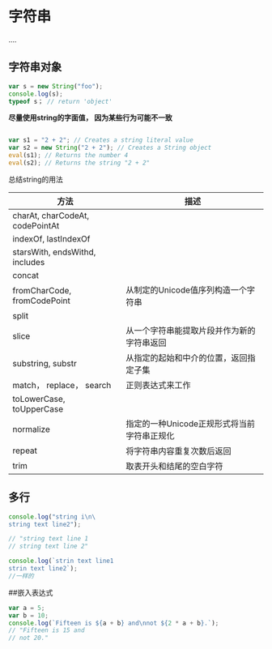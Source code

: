 # 字符串
....

## 字符串对象

```js
var s = new String("foo");
console.log(s);
typeof s； // return 'object'
```


**尽量使用string的字面值， 因为某些行为可能不一致**
```js

var s1 = "2 + 2"; // Creates a string literal value
var s2 = new String("2 + 2"); // Creates a String object
eval(s1); // Returns the number 4
eval(s2); // Returns the string "2 + 2"
```


总结string的用法

|方法| 描述|
|-----|-----|
| charAt, charCodeAt, codePointAt||
| indexOf, lastIndexOf||
| starsWith, endsWithd, includes||
|concat ||
|fromCharCode, fromCodePoint|从制定的Unicode值序列构造一个字符串|
|split||
|slice|从一个字符串能提取片段并作为新的字符串返回|
|substring, substr|从指定的起始和中介的位置，返回指定子集|
|match， replace， search| 正则表达式来工作|
| toLowerCase, toUpperCase||
|normalize| 指定的一种Unicode正规形式将当前字符串正规化|
|repeat|将字符串内容重复次数后返回|
|trim|取表开头和结尾的空白字符|

## 多行

```js
console.log("string i\n\
string text line2");

// "string text line 1
// string text line 2"

console.log(`strin text line1
strin text line2`);
//一样的
```

##嵌入表达式

```js
var a = 5;
var b = 10;
console.log(`Fifteen is ${a + b} and\nnot ${2 * a + b}.`);
// "Fifteen is 15 and
// not 20."
```
